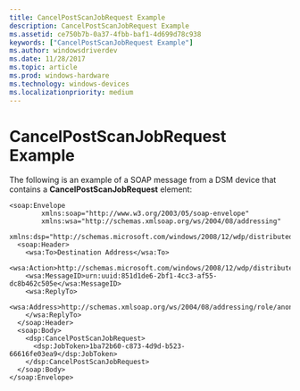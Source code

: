 ```yaml
---
title: CancelPostScanJobRequest Example
description: CancelPostScanJobRequest Example
ms.assetid: ce750b7b-0a37-4fbb-baf1-4d699d78c938
keywords: ["CancelPostScanJobRequest Example"]
ms.author: windowsdriverdev
ms.date: 11/28/2017
ms.topic: article
ms.prod: windows-hardware
ms.technology: windows-devices
ms.localizationpriority: medium
---
```


# CancelPostScanJobRequest Example


The following is an example of a SOAP message from a DSM device that contains a **CancelPostScanJobRequest** element:

```
<soap:Envelope
        xmlns:soap="http://www.w3.org/2003/05/soap-envelope"
        xmlns:wsa="http://schemas.xmlsoap.org/ws/2004/08/addressing"
        xmlns:dsp="http://schemas.microsoft.com/windows/2008/12/wdp/distributedscan/processing">
  <soap:Header>
    <wsa:To>Destination Address</wsa:To>
    <wsa:Action>http://schemas.microsoft.com/windows/2008/12/wdp/distributedscan/processing/CancelPostScanJob</wsa:Action>
    <wsa:MessageID>urn:uuid:851d1de6-2bf1-4cc3-af55-dc8b462c505e</wsa:MessageID>
    <wsa:ReplyTo>
      <wsa:Address>http://schemas.xmlsoap.org/ws/2004/08/addressing/role/anonymous</wsa:Address>
    </wsa:ReplyTo>
  </soap:Header>
  <soap:Body>
    <dsp:CancelPostScanJobRequest>
      <dsp:JobToken>1ba72b60-c873-4d9d-b523-66616fe03ea9</dsp:JobToken>
    </dsp:CancelPostScanJobRequest>
  </soap:Body>
</soap:Envelope>
```

 

 





